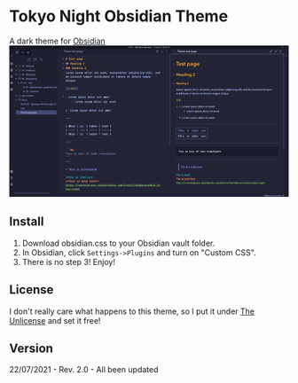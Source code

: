 # Tokyo Night Obsidian Theme
A dark theme for [Obsidian](https://obsidian.md/)
![Screenshot](./screenshot.png)

## Install
1. Download obsidian.css to your Obsidian vault folder.
2. In Obsidian, click ```Settings->Plugins``` and turn on "Custom CSS".
3. There is no step 3! Enjoy!

## License
I don't really care what happens to this theme, so I put it under [The Unlicense](./LICENSE) and set it free!

## Version

22/07/2021 - Rev. 2.0 - All been updated
